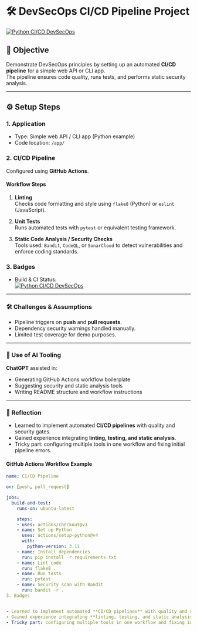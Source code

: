 # 🛠️ DevSecOps CI/CD Pipeline Project

[![Python CI/CD DevSecOps](https://github.com/Shayan56/Progress_Assignment_SHAYAN/actions/workflows/ci.yml/badge.svg)](https://github.com/Shayan56/Progress_Assignment_SHAYAN/actions/workflows/ci.yml)

## 📌 Objective
Demonstrate DevSecOps principles by setting up an automated **CI/CD pipeline** for a simple web API or CLI app.  
The pipeline ensures code quality, runs tests, and performs static security analysis.

---

## ⚙️ Setup Steps

### 1. Application
- Type: Simple web API / CLI app (Python example)  
- Code location: `/app/`

### 2. CI/CD Pipeline
Configured using **GitHub Actions**.

#### Workflow Steps
1. **Linting**  
   Checks code formatting and style using `flake8` (Python) or `eslint` (JavaScript).

2. **Unit Tests**  
   Runs automated tests with `pytest` or equivalent testing framework.

3. **Static Code Analysis / Security Checks**  
   Tools used: `Bandit`, `CodeQL`, or `SonarCloud` to detect vulnerabilities and enforce coding standards.

### 3. Badges

- Build & CI Status:  
[![Python CI/CD DevSecOps](https://github.com/Shayan56/Progress_Assignment_SHAYAN/actions/workflows/ci.yml/badge.svg)](https://github.com/Shayan56/Progress_Assignment_SHAYAN/actions/workflows/ci.yml)

---

### 🛠️ Challenges & Assumptions

- Pipeline triggers on **push** and **pull requests**.  
- Dependency security warnings handled manually.  
- Limited test coverage for demo purposes.  

---

### 🤖 Use of AI Tooling

**ChatGPT** assisted in:  
- Generating GitHub Actions workflow boilerplate  
- Suggesting security and static analysis tools  
- Writing README structure and workflow instructions  

---

### 📌 Reflection

- Learned to implement automated **CI/CD pipelines** with quality and security gates.  
- Gained experience integrating **linting, testing, and static analysis**.  
- Tricky part: configuring multiple tools in one workflow and fixing initial pipeline errors.  


#### GitHub Actions Workflow Example
```yaml
name: CI/CD Pipeline

on: [push, pull_request]

jobs:
  build-and-test:
    runs-on: ubuntu-latest

    steps:
    - uses: actions/checkout@v3
    - name: Set up Python
      uses: actions/setup-python@v4
      with:
        python-version: 3.11
    - name: Install dependencies
      run: pip install -r requirements.txt
    - name: Lint code
      run: flake8 .
    - name: Run tests
      run: pytest
    - name: Security scan with Bandit
      run: bandit -r .
3. Badges


- Learned to implement automated **CI/CD pipelines** with quality and security gates.  
- Gained experience integrating **linting, testing, and static analysis**.  
- Tricky part: configuring multiple tools in one workflow and fixing initial pipeline errors.  
